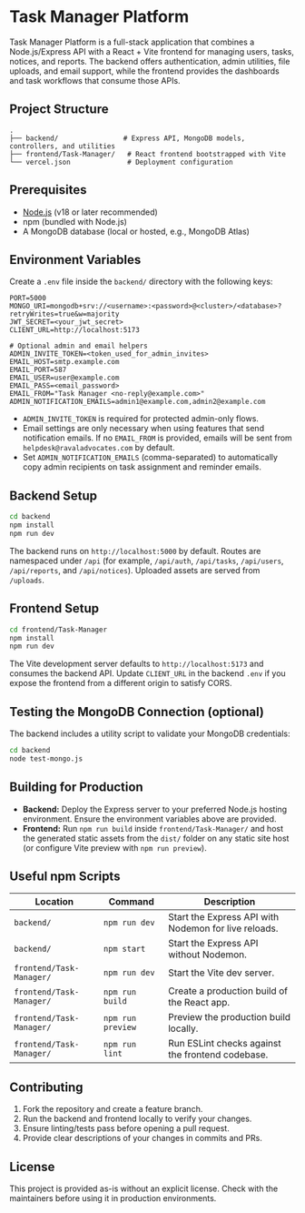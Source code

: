 # Task Manager Platform

Task Manager Platform is a full-stack application that combines a Node.js/Express API with a React + Vite frontend for managing users, tasks, notices, and reports. The backend offers authentication, admin utilities, file uploads, and email support, while the frontend provides the dashboards and task workflows that consume those APIs.

## Project Structure

```
.
├── backend/                # Express API, MongoDB models, controllers, and utilities
├── frontend/Task-Manager/   # React frontend bootstrapped with Vite
└── vercel.json              # Deployment configuration
```

## Prerequisites

- [Node.js](https://nodejs.org/) (v18 or later recommended)
- npm (bundled with Node.js)
- A MongoDB database (local or hosted, e.g., MongoDB Atlas)

## Environment Variables

Create a `.env` file inside the `backend/` directory with the following keys:

```
PORT=5000
MONGO_URI=mongodb+srv://<username>:<password>@<cluster>/<database>?retryWrites=true&w=majority
JWT_SECRET=<your_jwt_secret>
CLIENT_URL=http://localhost:5173

# Optional admin and email helpers
ADMIN_INVITE_TOKEN=<token_used_for_admin_invites>
EMAIL_HOST=smtp.example.com
EMAIL_PORT=587
EMAIL_USER=user@example.com
EMAIL_PASS=<email_password>
EMAIL_FROM="Task Manager <no-reply@example.com>"
ADMIN_NOTIFICATION_EMAILS=admin1@example.com,admin2@example.com
```

- `ADMIN_INVITE_TOKEN` is required for protected admin-only flows.
- Email settings are only necessary when using features that send notification emails. If no `EMAIL_FROM` is provided, emails
  will be sent from `helpdesk@ravaladvocates.com` by default.
- Set `ADMIN_NOTIFICATION_EMAILS` (comma-separated) to automatically copy admin recipients on task assignment and reminder
  emails.

## Backend Setup

```bash
cd backend
npm install
npm run dev
```

The backend runs on `http://localhost:5000` by default. Routes are namespaced under `/api` (for example, `/api/auth`, `/api/tasks`, `/api/users`, `/api/reports`, and `/api/notices`). Uploaded assets are served from `/uploads`.

## Frontend Setup

```bash
cd frontend/Task-Manager
npm install
npm run dev
```

The Vite development server defaults to `http://localhost:5173` and consumes the backend API. Update `CLIENT_URL` in the backend `.env` if you expose the frontend from a different origin to satisfy CORS.

## Testing the MongoDB Connection (optional)

The backend includes a utility script to validate your MongoDB credentials:

```bash
cd backend
node test-mongo.js
```

## Building for Production

- **Backend:** Deploy the Express server to your preferred Node.js hosting environment. Ensure the environment variables above are provided.
- **Frontend:** Run `npm run build` inside `frontend/Task-Manager/` and host the generated static assets from the `dist/` folder on any static site host (or configure Vite preview with `npm run preview`).

## Useful npm Scripts

| Location | Command | Description |
| --- | --- | --- |
| `backend/` | `npm run dev` | Start the Express API with Nodemon for live reloads. |
| `backend/` | `npm start` | Start the Express API without Nodemon. |
| `frontend/Task-Manager/` | `npm run dev` | Start the Vite dev server. |
| `frontend/Task-Manager/` | `npm run build` | Create a production build of the React app. |
| `frontend/Task-Manager/` | `npm run preview` | Preview the production build locally. |
| `frontend/Task-Manager/` | `npm run lint` | Run ESLint checks against the frontend codebase. |

## Contributing

1. Fork the repository and create a feature branch.
2. Run the backend and frontend locally to verify your changes.
3. Ensure linting/tests pass before opening a pull request.
4. Provide clear descriptions of your changes in commits and PRs.

## License

This project is provided as-is without an explicit license. Check with the maintainers before using it in production environments.
